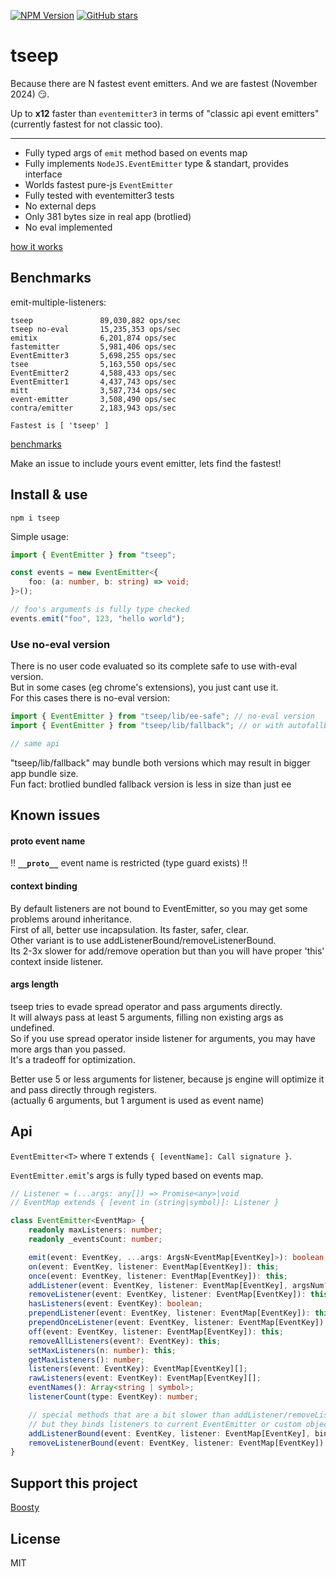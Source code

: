 [![NPM Version](https://badge.fury.io/js/tseep.svg?style=flat)](https://www.npmjs.com/package/tseep)
[![GitHub stars](https://img.shields.io/github/stars/Morglod/tseep.svg?style=social&label=Star)](https://GitHub.com/Morglod/tseep/)

# tseep

Because there are N fastest event emitters. And we are fastest (November 2024) 😏.

Up to **x12** faster than `eventemitter3` in terms of "classic api event emitters" (currently fastest for not classic too).

---

-   Fully typed args of `emit` method based on events map
-   Fully implements `NodeJS.EventEmitter` type & standart, provides interface
-   Worlds fastest pure-js `EventEmitter`
-   Fully tested with eventemitter3 tests
-   No external deps
-   Only 381 bytes size in real app (brotlied)
-   No eval implemented

[how it works](./docs/how_it_works_en.md)

## Benchmarks

emit-multiple-listeners:
```
tseep               89,030,882 ops/sec
tseep no-eval       15,235,353 ops/sec
emitix              6,201,874 ops/sec
fastemitter         5,981,406 ops/sec
EventEmitter3       5,698,255 ops/sec
tsee                5,163,550 ops/sec
EventEmitter2       4,588,433 ops/sec
EventEmitter1       4,437,743 ops/sec
mitt                3,587,734 ops/sec
event-emitter       3,508,490 ops/sec
contra/emitter      2,183,943 ops/sec

Fastest is [ 'tseep' ]
```

[benchmarks](./benchmarks/README.md)

Make an issue to include yours event emitter, lets find the fastest!

## Install & use

```
npm i tseep
```

Simple usage:

```ts
import { EventEmitter } from "tseep";

const events = new EventEmitter<{
    foo: (a: number, b: string) => void;
}>();

// foo's arguments is fully type checked
events.emit("foo", 123, "hello world");
```

### Use no-eval version

There is no user code evaluated so its complete safe to use with-eval version.  
But in some cases (eg chrome's extensions), you just cant use it.  
For this cases there is no-eval version:

```ts
import { EventEmitter } from "tseep/lib/ee-safe"; // no-eval version
import { EventEmitter } from "tseep/lib/fallback"; // or with autofallback

// same api
```

"tseep/lib/fallback" may bundle both versions which may result in bigger app bundle size.  
Fun fact: brotlied bundled fallback version is less in size than just ee

## Known issues

#### __proto__ event name

!! **`__proto__`** event name is restricted (type guard exists) !!

#### context binding

By default listeners are not bound to EventEmitter, so you may get some problems around inheritance.  
First of all, better use incapsulation. Its faster, safer, clear.  
Other variant is to use addListenerBound/removeListenerBound.  
Its 2-3x slower for add/remove operation but than you will have proper 'this' context inside listener.

#### args length

tseep tries to evade spread operator and pass arguments directly.  
It will always pass at least 5 arguments, filling non existing args as undefined.  
So if you use spread operator inside listener for arguments, you may have more args than you passed.  
It's a tradeoff for optimization.

Better use 5 or less arguments for listener, because js engine will optimize it and pass directly through registers.  
(actually 6 arguments, but 1 argument is used as event name)

## Api

`EventEmitter<T>` where `T` extends `{ [eventName]: Call signature }`.

`EventEmitter.emit`'s args is fully typed based on events map.

```ts
// Listener = (...args: any[]) => Promise<any>|void
// EventMap extends { [event in (string|symbol)]: Listener }

class EventEmitter<EventMap> {
    readonly maxListeners: number;
    readonly _eventsCount: number;

    emit(event: EventKey, ...args: ArgsN<EventMap[EventKey]>): boolean;
    on(event: EventKey, listener: EventMap[EventKey]): this;
    once(event: EventKey, listener: EventMap[EventKey]): this;
    addListener(event: EventKey, listener: EventMap[EventKey], argsNum?: ArgsNum<EventMap[EventKey]>): this;
    removeListener(event: EventKey, listener: EventMap[EventKey]): this;
    hasListeners(event: EventKey): boolean;
    prependListener(event: EventKey, listener: EventMap[EventKey]): this;
    prependOnceListener(event: EventKey, listener: EventMap[EventKey]): this;
    off(event: EventKey, listener: EventMap[EventKey]): this;
    removeAllListeners(event?: EventKey): this;
    setMaxListeners(n: number): this;
    getMaxListeners(): number;
    listeners(event: EventKey): EventMap[EventKey][];
    rawListeners(event: EventKey): EventMap[EventKey][];
    eventNames(): Array<string | symbol>;
    listenerCount(type: EventKey): number;

    // special methods that are a bit slower than addListener/removeListener
    // but they binds listeners to current EventEmitter or custom object
    addListenerBound(event: EventKey, listener: EventMap[EventKey], bindTo?: any = this, argsNum?: ArgsNum<EventMap[EventKey]>): this;
    removeListenerBound(event: EventKey, listener: EventMap[EventKey]): this;
}
```

## Support this project

[Boosty](https://boosty.to/morglod)

## License

MIT
